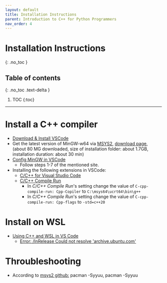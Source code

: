 ```yaml
---
layout: default
title: Installation Instructions
parent: Introduction to C++ for Python Programmers
nav_order: 4
---
```


# Installation Instructions

{: .no_toc }

## Table of contents

{: .no_toc .text-delta }

1. TOC
{:toc}

---

# Install a C++ compiler

- [Download & Install VSCode](https://code.visualstudio.com/download)
- Get the latest version of MinGW-w64 via [MSYS2](https://www.msys2.org/), [download page](https://github.com/msys2/msys2-installer/releases/download/2024-01-13/msys2-x86_64-20240113.exe), (about 80 MG downloaded, size of installation folder: about 1.7GB, installation duration: about 30 min)
- [Config MinGW in VSCode](https://code.visualstudio.com/docs/cpp/config-mingw)
    * Follow steps 1-7 of the mentioned site.
- Installing the following extensions in VSCode:
    * [C/C++ for Visual Studio Code](https://marketplace.visualstudio.com/items?itemName=ms-vscode.cpptools)
    * [C/C++ Compile Run](https://marketplace.visualstudio.com/items?itemName=danielpinto8zz6.c-cpp-compile-run)
        + In *C/C++ Compile Run*'s setting change the value of `C-cpp-compile-run: Cpp-Copiler` to `C:\msys64\ucrt64\bin\g++`
        + In *C/C++ Compile Run*'s setting change the value of `C-cpp-compile-run: Cpp-flags` to `-std=c++20`

# Install on WSL

- [Using C++ and WSL in VS Code](https://code.visualstudio.com/docs/cpp/config-wsl)
	* [Error: /InRelease  Could not resolve 'archive.ubuntu.com'](https://tooba.co/%D8%AD%D9%84-%D9%85%D8%B4%DA%A9%D9%84-temporary-failure-resolving-ubuntu/)

# Throubleshooting
- According to [msys2 github:](https://github.com/msys2/MSYS2-packages/issues/2869) pacman -Syyuu, pacman -Syyuu